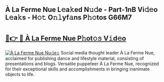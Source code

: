 ## À La Ferme Nue L𝚎a𝚔ed N𝚞𝚍e - Part-1nB Vi𝚍𝚎o L𝚎a𝚔s - H𝚘𝚝 O𝚗𝚕yf𝚊ns P𝚑𝚘tos G66M7

# <h2><a href="http://kfba3pw.oniu.top/?m=%c3%80+La+Ferme+Nue">🔗👉 🔴 À La Ferme Nue P𝚑ot𝚘𝚜 V𝚒d𝚎o</a></h2>

[![À La Ferme Nue Nu𝚍e𝚜](https://i.imgur.com/0qMVB7G.gif)](http://kfba3pw.oniu.top/?m=%c3%80+La+Ferme+Nue)
Social media thought leader À La Ferme Nue, acclaimed for publishing dance and lifestyle material, consisting of presentations and blogs. Versatile puppeteer À La Ferme Nue, recognized for their exceptional skills and accomplishments in bringing inanimate objects to life.  
